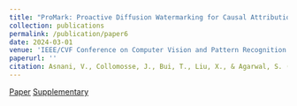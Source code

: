 ```yaml
---
title: "ProMark: Proactive Diffusion Watermarking for Causal Attribution"
collection: publications
permalink: /publication/paper6
date: 2024-03-01
venue: 'IEEE/CVF Conference on Computer Vision and Pattern Recognition'
paperurl: ''
citation: Asnani, V., Collomosse, J., Bui, T., Liu, X., & Agarwal, S. (2024). ProMark: Proactive Diffusion Watermarking for Causal Attribution. In Proceedings of the IEEE/CVF Conference on Computer Vision and Pattern Recognition.
---
```


[Paper](http://vishal3477.github.io/files/4.pdf)
[Supplementary](http://vishal3477.github.io/files/4_supp.pdf)
